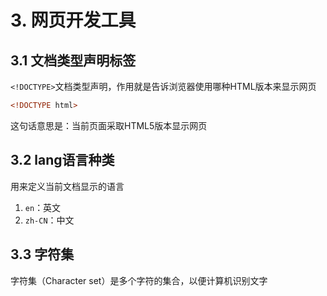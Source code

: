 # 3. 网页开发工具
## 3.1 文档类型声明标签

`<!DOCTYPE>`文档类型声明，作用就是告诉浏览器使用哪种HTML版本来显示网页
```html
<!DOCTYPE html>
```
这句话意思是：当前页面采取HTML5版本显示网页
## 3.2 lang语言种类
用来定义当前文档显示的语言
1. `en`：英文
2. `zh-CN`：中文
## 3.3 字符集
字符集（Character set）是多个字符的集合，以便计算机识别文字
